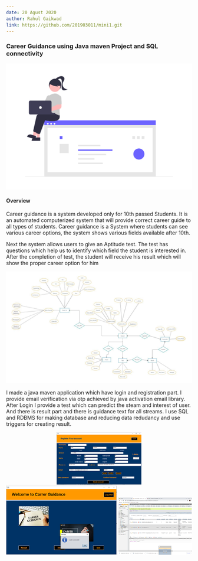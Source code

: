 ```yaml
---
date: 20 Agust 2020
author: Rahul Gaikwad
link: https://github.com/201903011/mini1.git
---
```


### Career Guidance using Java maven Project and SQL connectivity


![](/images/portfolio/career/career.png)

#### Overview

Career guidance is a system developed only for 10th passed Students. It is an automated
computerized system that will provide correct career guide to all types of students.
Career guidance is a System where students can see various career options, the system shows
various fields available after 10th.

Next the system allows users to give an Aptitude test. The test has questions which help us to
identify which field the student is interested in. After the completion of test, the student will
receive his result which will show the proper career option for him

![](/images/portfolio/career/1.png)

I made a java maven application which have login and registration part. I provide email verification via otp achieved by java activation email library.  After Login I provide a test which can predict the steam and interest of user.  And there is result part and there is guidance text for  all streams. I use SQL and RDBMS for making database and reducing data redudancy and use triggers for creating result.

<p align="center" style="width:100">
  <img src="/images/portfolio/career/3.png" />
  <img src="/images/portfolio/career/2.png" />
  <img src="/images/portfolio/career/4.png" />
</p>